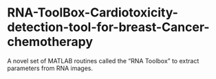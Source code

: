 # RNA-ToolBox-Cardiotoxicity-detection-tool-for-breast-Cancer-chemotherapy
A novel set of MATLAB routines called the “RNA Toolbox” to extract parameters from RNA images.
